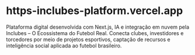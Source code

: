 # https-inclubes-platform.vercel.app
Plataforma digital desenvolvida com Next.js, IA e integração em nuvem pela Inclubes – O Ecossistema do Futebol Real. Conecta clubes, investidores e torcedores por meio de projetos esportivos, captação de recursos e inteligência social aplicada ao futebol brasileiro.
